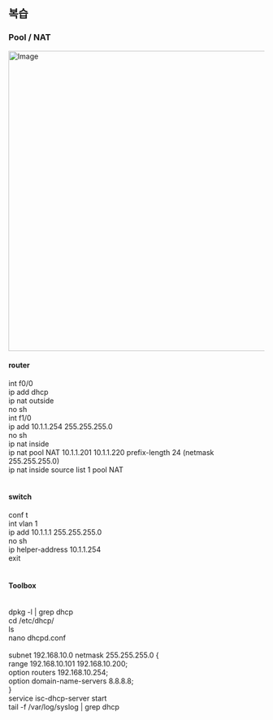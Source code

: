 ## 복습

### Pool / NAT
<img width="1077" height="591" alt="Image" src="https://github.com/user-attachments/assets/fed796a6-0867-4b4f-87c8-c23edaf5c0df" />

#### router
int f0/0<br/>
ip add dhcp<br/>
ip nat outside<br/>
no sh<br/>
int f1/0<br/>
ip add 10.1.1.254 255.255.255.0<br/>
no sh<br/>
ip nat inside<br/>
ip nat pool NAT 10.1.1.201 10.1.1.220 prefix-length 24 (netmask 255.255.255.0)<br/>
ip nat inside source list 1 pool NAT<br/>
<br/>


#### switch

conf t<br/>
int vlan 1<br/>
ip add 10.1.1.1 255.255.255.0<br/>
no sh<br/>
ip helper-address 10.1.1.254<br/>
exit<br/>
<br/>

#### Toolbox
<br/>
dpkg -l | grep dhcp<br/>
cd /etc/dhcp/<br/>
ls<br/>
nano dhcpd.conf<br/>
<br/>
subnet 192.168.10.0 netmask 255.255.255.0 {<br/>
range 192.168.10.101 192.168.10.200;<br/>
option routers 192.168.10.254;<br/>
option domain-name-servers 8.8.8.8;<br/>
}
<br/>
service isc-dhcp-server start <br/>
tail -f /var/log/syslog | grep dhcp<br/>



